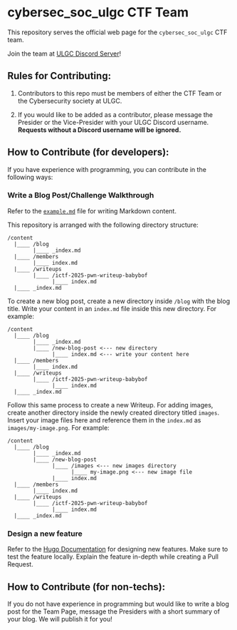 # cybersec_soc_ulgc CTF Team

This repository serves the official web page for the `cybersec_soc_ulgc` CTF team. 

Join the team at [ULGC Discord Server](https://my.london.ac.uk/group/student/community)!

## Rules for Contributing:

1. Contributors to this repo must be members of either the CTF Team or the Cybersecurity society at ULGC. 

2. If you would like to be added as a contributor, please message the Presider or the Vice-Presider with your ULGC Discord username. **Requests without a Discord username will be ignored.**

## How to Contribute (for developers):

If you have experience with programming, you can contribute in the following ways:

### Write a Blog Post/Challenge Walkthrough

Refer to the [`example.md`](/example.md) file for writing Markdown content.

This repository is arranged with the following directory structure:

```
/content
  |____ /blog
        |____ _index.md
  |____ /members
        |____ index.md
  |____ /writeups
        |____ /ictf-2025-pwn-writeup-babybof
              |____ index.md
  |____ _index.md
```

To create a new blog post, create a new directory inside `/blog` with the blog title. Write your content in an `index.md` file inside this new directory. For example:

```
/content
  |____ /blog
        |____ _index.md
        |____ /new-blog-post <--- new directory
              |____ index.md <--- write your content here
  |____ /members
        |____ index.md
  |____ /writeups
        |____ /ictf-2025-pwn-writeup-babybof
              |____ index.md
  |____ _index.md
```

Follow this same process to create a new Writeup. For adding images, create another directory inside the newly created directory titled `images`. Insert your image files here and reference them in the `index.md` as `images/my-image.png`. For example:

```
/content
  |____ /blog
        |____ _index.md
        |____ /new-blog-post 
              |____ /images <--- new images directory
                    |____ my-image.png <--- new image file
              |____ index.md 
  |____ /members
        |____ index.md
  |____ /writeups
        |____ /ictf-2025-pwn-writeup-babybof
              |____ index.md
  |____ _index.md
```

### Design a new feature

Refer to the [Hugo Documentation](https://gohugo.io/configuration/) for designing new features. Make sure to test the feature locally. Explain the feature in-depth while creating a Pull Request.

## How to Contribute (for non-techs):

If you do not have experience in programming but would like to write a blog post for the Team Page, message the Presiders with a short summary of your blog. We will publish it for you!